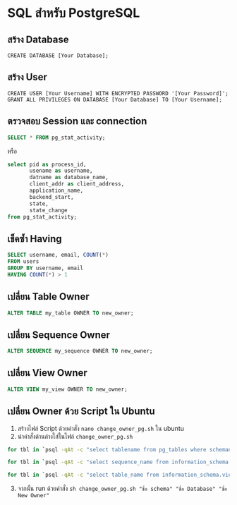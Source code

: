 # SQL สำหรับ PostgreSQL

## สร้าง Database
```
CREATE DATABASE [Your Database];
```

## สร้าง User
```
CREATE USER [Your Username] WITH ENCRYPTED PASSWORD '[Your Password]';
GRANT ALL PRIVILEGES ON DATABASE [Your Database] TO [Your Username];
```

## ตรวจสอบ Session และ connection
```sql
SELECT * FROM pg_stat_activity;
```
หรือ
```sql
select pid as process_id, 
       usename as username, 
       datname as database_name, 
       client_addr as client_address, 
       application_name,
       backend_start,
       state,
       state_change
from pg_stat_activity;
```

## เช็คซ้ำ Having
```sql
SELECT username, email, COUNT(*)
FROM users
GROUP BY username, email
HAVING COUNT(*) > 1
```

## เปลี่ยน Table Owner
```sql
ALTER TABLE my_table OWNER TO new_owner;
```

## เปลี่ยน Sequence Owner
```sql
ALTER SEQUENCE my_sequence OWNER TO new_owner;
```

## เปลี่ยน View Owner
```sql
ALTER VIEW my_view OWNER TO new_owner;
```

## เปลี่ยน Owner ด้วย Script ใน Ubuntu
1. สร้างไฟล์ Script ด้วยคำสั่ง ```nano change_owner_pg.sh``` ใน ubuntu
2. นำคำสั่งด้านล่างใส่ในไฟล์ `change_owner_pg.sh`
```sh
for tbl in `psql -qAt -c "select tablename from pg_tables where schemaname = '$1';" $2` ; do  psql -c "alter table \"$tbl\" owner to $3" $2 ; done

for tbl in `psql -qAt -c "select sequence_name from information_schema.sequences where sequence_schema = '$1';" $2` ; do  psql -c "alter sequence \"$tbl\" owner to $3" $2 ; done

for tbl in `psql -qAt -c "select table_name from information_schema.views where table_schema = '$1';" $2` ; do  psql -c "alter view \"$tbl\" owner to $3" $2 ; done
```
3. จากนั้น run ด้วยคำสั่ง `sh change_owner_pg.sh "ชื่อ schema" "ชื่อ Database" "ชื่อ New Owner"`

